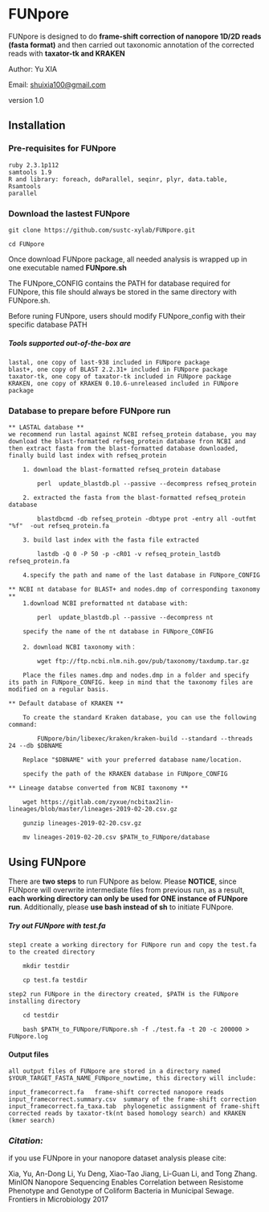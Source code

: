 # FUNpore

FUNpore is designed to do **frame-shift correction of nanopore 1D/2D reads (fasta format)** and  then carried out taxonomic annotation of the corrected reads with **taxator-tk and KRAKEN**

Author: Yu XIA 

Email: shuixia100@gmail.com

version 1.0


## Installation 
### Pre-requisites for FUNpore 
	ruby 2.3.1p112
	samtools 1.9
	R and library: foreach, doParallel, seqinr, plyr, data.table, Rsamtools
	parallel

### Download the lastest FUNpore
	
	git clone https://github.com/sustc-xylab/FUNpore.git
	
	cd FUNpore

Once download FUNpore package, all needed analysis is wrapped up in one executable named **FUNpore.sh** 

The FUNpore_CONFIG contains the PATH for database required for FUNpore, this file should always be stored in the same directory with FUNpore.sh.
 
Before runing FUNpore, users should modify FUNpore_config with their specific database PATH

##### Tools supported out-of-the-box are
	
	lastal, one copy of last-938 included in FUNpore package
	blast+, one copy of BLAST 2.2.31+ included in FUNpore package
	taxator-tk, one copy of taxator-tk included in FUNpore package
	KRAKEN, one copy of KRAKEN 0.10.6-unreleased included in FUNpore package


	
### Database to prepare before FUNpore run 
	** LASTAL database **
	we recommend run lastal against NCBI refseq_protein database, you may download the blast-formatted refseq_protein database fron NCBI and then extract fasta from the blast-formatted database downloaded, finally build last index with refseq_protein
		
		1. download the blast-formatted refseq_protein database
		
			perl  update_blastdb.pl --passive --decompress refseq_protein
		
		2. extracted the fasta from the blast-formatted refseq_protein database
		
			blastdbcmd -db refseq_protein -dbtype prot -entry all -outfmt "%f"  -out refseq_protein.fa 
	
		3. build last index with the fasta file extracted
		
			lastdb -Q 0 -P 50 -p -cR01 -v refseq_protein_lastdb refseq_protein.fa
		
		4.specify the path and name of the last database in FUNpore_CONFIG 
		
	** NCBI nt database for BLAST+ and nodes.dmp of corresponding taxonomy ** 
		1.download NCBI preformatted nt database with:
			
			perl  update_blastdb.pl --passive --decompress nt
			
		specify the name of the nt database in FUNpore_CONFIG
		
		2. download NCBI taxonomy with：
			
			wget ftp://ftp.ncbi.nlm.nih.gov/pub/taxonomy/taxdump.tar.gz
		
		Place the files names.dmp and nodes.dmp in a folder and specify its path in FUNpore_CONFIG. keep in mind that the taxonomy files are modified on a regular basis.  
		
	** Default database of KRAKEN **
		
		To create the standard Kraken database, you can use the following command:
		
			FUNpore/bin/libexec/kraken/kraken-build --standard --threads 24 --db $DBNAME
		
		Replace "$DBNAME" with your preferred database name/location.
		
		specify the path of the KRAKEN database in FUNpore_CONFIG
	
	** Lineage databse converted from NCBI taxonomy ** 
		
		wget https://gitlab.com/zyxue/ncbitax2lin-lineages/blob/master/lineages-2019-02-20.csv.gz
		
		gunzip lineages-2019-02-20.csv.gz
		
		mv lineages-2019-02-20.csv $PATH_to_FUNpore/database

## Using FUNpore 

There are **two steps** to run FUNpore as below. Please **NOTICE**, since FUNpore will overwrite intermediate files from previous run, as a result, **each working directory can only be used for ONE instance of FUNpore run**. Additionally, please **use bash instead of sh** to initiate FUNpore.
	
##### Try out FUNpore with test.fa 
	step1 create a working directory for FUNpore run and copy the test.fa to the created directory
		
		mkdir testdir 
		
		cp test.fa testdir 
		
	step2 run FUNpore in the directory created, $PATH is the FUNpore installing directory 
		
		cd testdir
		
		bash $PATH_to_FUNpore/FUNpore.sh -f ./test.fa -t 20 -c 200000 > FUNpore.log


#### Output files 
	all output files of FUNpore are stored in a directory named $YOUR_TARGET_FASTA_NAME_FUNpore_nowtime, this directory will include:
	
	input_framecorrect.fa 	frame-shift corrected nanopore reads
	input_framecorrect.summary.csv	summary of the frame-shift correction 
	input_framecorrect.fa_taxa.tab	phylogenetic assignment of frame-shift corrected reads by taxator-tk(nt based homology search) and KRAKEN (kmer search)



### *Citation:*

if you use FUNpore in your nanopore dataset analysis please cite:

Xia, Yu, An-Dong Li, Yu Deng, Xiao-Tao Jiang, Li-Guan Li, and Tong Zhang. MinION Nanopore Sequencing Enables Correlation between Resistome Phenotype and Genotype of Coliform Bacteria in Municipal Sewage. Frontiers in Microbiology 2017



